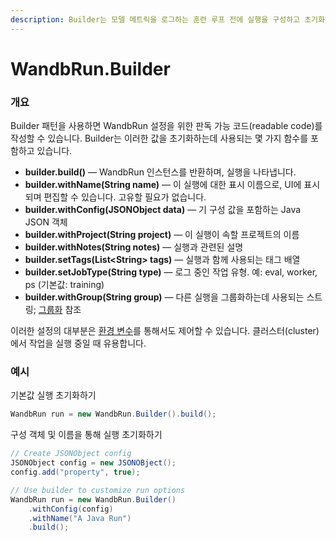 ```yaml
---
description: Builder는 모델 메트릭을 로그하는 훈련 루프 전에 실행을 구성하고 초기화하는 데 사용됩니다.
---
```


# WandbRun.Builder

###  **개요**

Builder 패턴을 사용하면 WandbRun 설정을 위한 판독 가능 코드\(readable code\)를 작성할 수 있습니다. Builder는 이러한 값을 초기화하는데 사용되는 몇 가지 함수를 포함하고 있습니다.

* **builder.build\(\)** — WandbRun 인스턴스를 반환하며, 실행을 나타냅니다.
* **builder.withName\(String name\)** — 이 실행에 대한 표시 이름으로, UI에 표시되며 편집할 수 있습니다. 고유할 필요가 없습니다.
* **builder.withConfig\(JSONObject data\)** — 기 구성 값을 포함하는 Java JSON 객체
* **builder.withProject\(String project\)** — 이 실행이 속할 프로젝트의 이름
* **builder.withNotes\(String notes\)** — 실행과 관련된 설명
* **builder.setTags\(List&lt;String&gt; tags\)** — 실행과 함께 사용되는 태그 배열
* **builder.setJobType\(String type\)** — 로그 중인 작업 유형. 예: eval, worker, ps \(기본값: training\)
* **builder.withGroup\(String group\)** — 다른 실행을 그룹화하는데 사용되는 스트링; [그룹화](https://docs.wandb.com/library/grouping) 참조

 이러한 설정의 대부분은 [환경 변수](https://docs.wandb.com/library/environment-variables)를 통해서도 제어할 수 있습니다. 클러스터\(cluster\)에서 작업을 실행 중일 때 유용합니다.

### **예시**

 기본값 실행 초기화하기

```java
WandbRun run = new WandbRun.Builder().build();
```

구성 객체 및 이름을 통해 실행 초기화하기

```java
// Create JSONObject config
JSONObject config = new JSONOBject();
config.add("property", true);

// Use builder to customize run options
WandbRun run = new WandbRun.Builder()
    .withConfig(config)
    .withName("A Java Run")
    .build();
```

 



